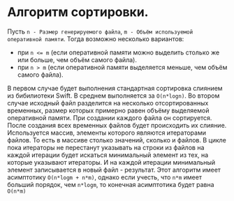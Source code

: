 # Алгоритм сортировки.
Пусть `n - Размер генерируемого файла`, `m - Объём используемой оперативной памяти`.
Тогда возможно несколько вариантов:
- при `n <= m` (если оперативной памяти можно выделить столько же или больше, чем объём самого файла).
- при `n > m` (если оперативной памяти выделяется меньше, чем объём самого файла).

В первом случае будет выполнения стандартная сортировка слиянием из бибилиотеки Swift. В среднем выполняется за `O(n*logn)`.
Во втором случае исходный файл разделится на несколько отсортированных временных, размер которых примерно равен объёму выделяемой оперативной памяти. При создании каждого файла он сортируется. 
После создания всех временных файлов будет происходить их слияние.
Используется массив, элементы которого являются итераторами файлов. То есть в массиве столько значений, сколько и файлов.
В цикле пока итераторы не перестанут указывать на строки из файлов на каждой итерации будет искаться минимальный элемент из тех, на которые указывают итераторы.
И на каждой итерации минимальный элемент записывается в новый файл - результат.
Этот алгоритм имеет асимптотику `O(n*logm + n*m)`, однако если учесть, что `n*m` имеет больший порядок, чем `n*logm`, то конечная асимптотика будет равна `O(n*m)`